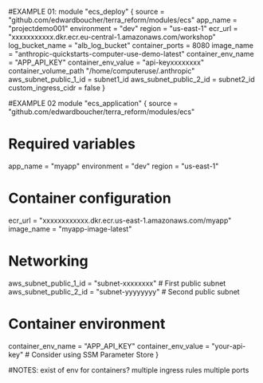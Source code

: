 #EXAMPLE 01:
module "ecs_deploy" {
  source = "github.com/edwardboucher/terra_reform/modules/ecs"
  app_name  = "projectdemo001"
  environment = "dev"
  region = "us-east-1"
  ecr_url = "xxxxxxxxxxx.dkr.ecr.eu-central-1.amazonaws.com/workshop"
  log_bucket_name = "alb_log_bucket"
  container_ports = 8080
  image_name = "anthropic-quickstarts-computer-use-demo-latest"
  container_env_name = "APP_API_KEY"
  container_env_value = "api-keyxxxxxxxx"
  container_volume_path "/home/computeruse/.anthropic"
  aws_subnet_public_1_id = subnet1_id
  aws_subnet_public_2_id = subnet2_id
  custom_ingress_cidr = false
}

#EXAMPLE 02
module "ecs_application" {
  source = "github.com/edwardboucher/terra_reform/modules/ecs"

  # Required variables
  app_name    = "myapp"
  environment = "dev"
  region      = "us-east-1"
  
  # Container configuration
  ecr_url     = "xxxxxxxxxxxx.dkr.ecr.us-east-1.amazonaws.com/myapp"
  image_name  = "myapp-image-latest"
  
  # Networking
  aws_subnet_public_1_id = "subnet-xxxxxxxx"  # First public subnet
  aws_subnet_public_2_id = "subnet-yyyyyyyy"  # Second public subnet

  # Container environment
  container_env_name  = "APP_API_KEY"
  container_env_value = "your-api-key"  # Consider using SSM Parameter Store
}

#NOTES:
exist of env for containers?
multiple ingress rules
multiple ports